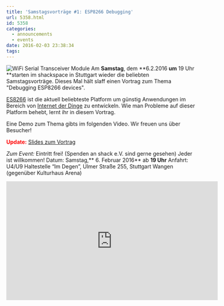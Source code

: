 ```yaml
---
title: 'Samstagsvorträge #1: ESP8266 Debugging'
url: 5358.html
id: 5358
categories:
  - announcements
  - events
date: 2016-02-03 23:38:34
tags:
---
```


![WiFi Serial Transceiver Module](https://blog.shackspace.de/wp-content/uploads/2016/02/WiFi-Serial-Transceiver-Module.jpg) Am **Samstag**, dem **6.2.2016 **um** 19 Uhr **starten im shackspace in Stuttgart wieder die beliebten Samstagsvorträge.
Dieses Mal hält slaff einen Vortrag zum Thema "Debugging ESP8266 devices".

[ES8266](https://de.wikipedia.org/wiki/ESP8266) ist die aktuell beliebteste Platform um günstig Anwendungen im Bereich von [Internet der Dinge](https://de.wikipedia.org/wiki/Internet_der_Dinge) zu entwickeln. Wie man Probleme auf dieser Platform behebt, lernt ihr in diesem Vortrag.

Eine Demo zum Thema gibts im folgenden Video.
Wir freuen uns über Besucher!

<span style="color: #ff0000;">**Update:**</span> [Slides zum Vortrag](https://github.com/shackspace/presentations/raw/master/samstagstalks/20160206/Live%20Debugging%20ESP8266.pptx)

_Zum Event:_
Eintritt frei! (Spenden an shack e.V. sind gerne gesehen) Jeder ist willkommen!
Datum: Samstag,** 6\. Februar 2016** ab **19 Uhr**
Anfahrt: U4/U9 Haltestelle “Im Degen”, Ulmer Straße 255, Stuttgart Wangen (gegenüber Kulturhaus Arena)

<iframe src="https://www.youtube.com/embed/oVkwiyqHnvY" width="560" height="315" frameborder="0" allowfullscreen="allowfullscreen"></iframe>